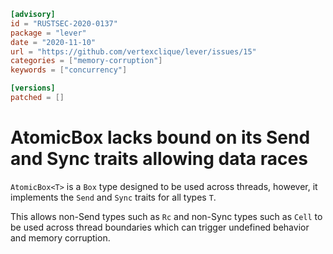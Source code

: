 ```toml
[advisory]
id = "RUSTSEC-2020-0137"
package = "lever"
date = "2020-11-10"
url = "https://github.com/vertexclique/lever/issues/15"
categories = ["memory-corruption"]
keywords = ["concurrency"]

[versions]
patched = []
```

# AtomicBox<T> lacks bound on its Send and Sync traits allowing data races

`AtomicBox<T>` is a `Box` type designed to be used across threads, however, it
implements the `Send` and `Sync` traits for all types `T`.

This allows non-Send types such as `Rc` and non-Sync types such as `Cell` to
be used across thread boundaries which can trigger undefined behavior and
memory corruption.
